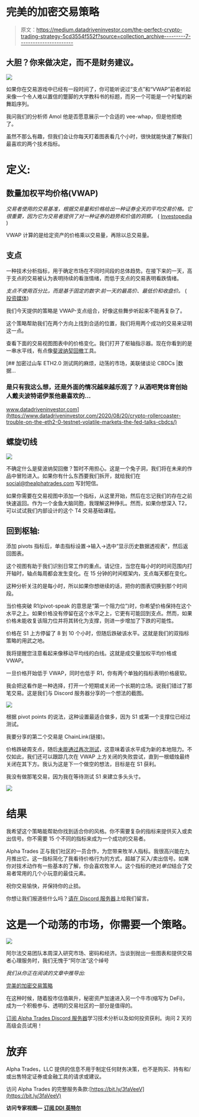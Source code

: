 # 完美的加密交易策略

> 原文：<https://medium.datadriveninvestor.com/the-perfect-crypto-trading-strategy-5cd3554f552f?source=collection_archive---------7----------------------->

## **大胆？你来做决定，而不是财务建议。**

![](img/ace792beb290cf18e6933768067326d8.png)

如果你在交易游戏中已经有一段时间了，你可能听说过“支点”和“VWAP”前者听起来像一个令人难以置信的蹩脚的大学教科书的标题，而另一个可能是一个时髦的新舞蹈序列。

我问我们的分析师 Amol 他是否愿意展示一个合适的 vee-whap，但是他拒绝了。

虽然不那么有趣，但我们会让你每天盯着图表看几个小时，很快就能快速了解我们最喜欢的两个技术指标。

# 定义:

## 数量加权平均价格(VWAP)

*交易者使用的交易基准，根据交易量和价格给出一种证券全天的平均交易价格。它很重要，因为它为交易者提供了对一种证券的趋势和价值的洞察。* ( [Investopedia](https://www.investopedia.com/terms/v/vwap.asp) )

VWAP 计算的是给定资产的价格乘以交易量，再除以总交易量。

## 支点

一种技术分析指标，用于确定市场在不同时间段的总体趋势。在接下来的一天，高于支点的交易被认为表明持续的看涨情绪，而低于支点的交易表明看跌情绪。

*支点不使用百分比，而是基于固定的数字:前一天的最高价、最低价和收盘价。* ( [投资媒体](https://www.investopedia.com/terms/p/pivotpoint.asp))

我们今天提供的策略是 VWAP-支点组合，好像这些舞步听起来不能再复杂了。

这个策略帮助我们在两个方向上找到合适的位置，我们将用两个成功的交易来证明这一点。

查看下面的交易视图图表中的价格变化。我们打开了枢轴指示器。现在你看到的是一串水平线，有点像[斐波纳契回撤](https://www.investopedia.com/terms/f/fibonacciretracement.asp)工具。

[](https://www.datadriveninvestor.com/2020/08/20/crypto-rollercoaster-trouble-on-the-eth2-0-testnet-volatile-markets-the-fed-talks-cbdcs/) [## 加密过山车 ETH2.0 测试网的麻烦，动荡的市场，美联储谈论 CBDCs |数据…

### 是只有我这么想，还是外面的情况越来越乐观了？从酒吧凳体育创始人戴夫波特诺伊泵他最喜欢的…

www.datadriveninvestor.com](https://www.datadriveninvestor.com/2020/08/20/crypto-rollercoaster-trouble-on-the-eth2-0-testnet-volatile-markets-the-fed-talks-cbdcs/) 

## 螺旋切线

![](img/1a7dbd08515609f790514f840c95c220.png)

不确定什么是斐波纳契回撤？暂时不用担心。这是一个兔子洞，我们将在未来的作品中冒险进入。如果你有什么东西要我们拆开，就给我们在 social@thealphatrades.com 写封短信。

如果你需要在交易视图中添加一个指标，从这里开始，然后在忘记我们的存在之前快速返回。作为一个金鱼大脑同胞，我理解这种挣扎。然而，如果你想深入 T2，可以试试我们内部设计的这个 T4 交易基础课程。

## 回到枢轴:

添加 pivots 指标后，单击指标设置→输入→选中“显示历史数据透视表”，然后返回图表。

这个视图有助于我们识别日常工作的重点。请记住，当您在每小时的时间范围内打开轴时，轴点每周都会发生变化。在 15 分钟的时间框架内，支点每天都在变化。

这种分析关注的是每小时，所以如果你想继续的话，把你的图表切换到那个时间段。

当价格突破 R1(pivot-speak 的意思是“第一个阻力位”)时，你希望价格保持在这个水平之上。如果价格没有停留在这个水平之上，它更有可能回到支点。然而，如果价格未能收复该阻力位并将其转化为支撑，则进一步增加了下跌的可能性。

价格在 S1 上方停留了 8 到 10 个小时，但随后跌破该水平。这就是我们的双指标策略的用武之地。

我将提醒您注意看起来像移动平均线的白线。这就是成交量加权平均价格或 VWAP。

一旦价格开始低于 VWAP，同时也低于 R1，你有两个单独的指标表明价格疲软。

我会把这看作是一种选择，打开一个短期或关闭一个长期的立场。说我们错过了那笔交易。这是我们与 Discord 服务器分享的一个想法的截图。

![](img/c6da26d293dd2a07055f5425633e3178.png)

根据 pivot points 的说法，这种设置最适合做多，因为 S1 或第一个支撑位已经过测试。

我要分享的第二个交易是 ChainLink(链接)。

价格跌破周支点，随后[未能通过再次测试](https://www.investopedia.com/articles/trading/06/supportresistancereversal.asp)，这意味着该水平成为新的本地阻力。不仅如此，我们还可以跟踪几次在 VWAP 上方关闭的失败尝试，直到一根蜡烛最终关闭在其下方。我认为这是下一个做空的想法，目标是在 S1 获利。

我没有做那笔交易，因为我在等待测试 S1 来建立多头头寸。

![](img/8da55e748518e2fe05db3871a3887501.png)

# 结果

我希望这个策略能帮助你找到适合你的风格。你不需要复杂的指标来提供买入或卖出信号。你不需要 15 个不同的指标来成为一个成功的交易者。

Alpha Trades 正与我们社区的一员合作，为您带来牧羊人指标。我很高兴能在九月推出它。这一指标简化了我看待价格行为的方式，超越了买入/卖出信号。如果你对技术动作有一些基本的了解，你会喜欢牧羊人。这个指标的绝对*单位*结合了交易者常用的几个小玩意的最佳元素。

祝你交易愉快，并保持你的止损。

你想让我们报道些什么吗？[请在 Discord 服务器](https://discord.gg/a97qq2s)上给我们留言。

# 这是一个动荡的市场，你需要一个策略。

[![](img/f66efc6c37b6320de7368e8a27072811.png)](https://discord.gg/a97qq2s)

阿尔法交易团队本周深入研究市场、密码和经济。当谈到抛出一些图表和提供交易者心理服务时，我们无愧于“阿尔法”这个绰号

*我们从你正在阅读的文章中推导出:*

[完美的加密交易策略](https://youtu.be/msaG_wjX6p4)

在这种时候，随着股市估值飙升，秘密资产加速进入另一个牛市(缩写为 DeFi)，成为一个积极参与、透明的交易社区的一部分是值得的。

[订阅 Alpha Trades Discord 服务器](https://discord.gg/a97qq2s)学习技术分析以及如何投资获利。询问 2 天的高级会员试用！

# 放弃

Alpha Trades，LLC 提供的信息不用于制定任何财务决策，也不是购买、持有和/或出售特定证券或金融工具的请求或建议。

访问 Alpha Trades 的完整服务条款:[https://bit.ly/3faVeeV](https://bit.ly/3faVeeV)

**访问专家视图—** [**订阅 DDI 英特尔**](https://datadriveninvestor.com/ddi-intel)